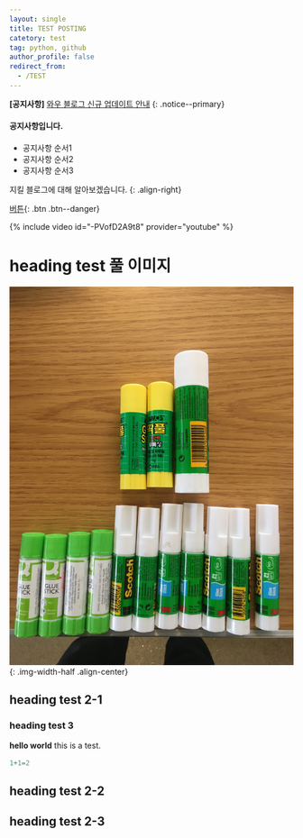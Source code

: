 ```yaml
---
layout: single
title: TEST POSTING
catetory: test
tag: python, github
author_profile: false
redirect_from:
  - /TEST 
---
```


**[공지사항]** [와우 블로그 신규 업데이트 안내](https://nkec.oopy.io/newmaldenkoreanschool)
{: .notice--primary}

<div class="notice--success">
<h4>공지사항입니다.</h4>
<ul>
    <li> 공지사항 순서1</li>
    <li> 공지사항 순서2</li>
    <li> 공지사항 순서3</li>
</ul>
</div>

지킬 블로그에 대해 알아보겠습니다.
{: .align-right}


[버튼](https://google.com){: .btn .btn--danger}

{% include video id="-PVofD2A9t8" provider="youtube" %}

# heading test 풀 이미지

![glue](../assets/images/IMG_1568.JPG){: .img-width-half .align-center}

## heading test 2-1
### heading test 3

**hello world**
this is a test.

```python
1+1=2
```

## heading test 2-2




## heading test 2-3